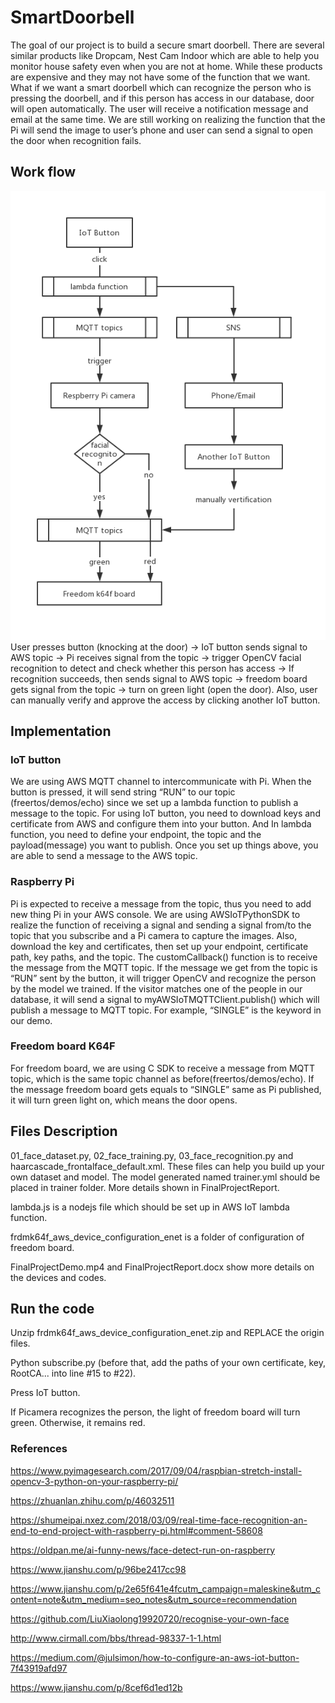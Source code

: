 # SmartDoorbell

The goal of our project is to build a secure smart doorbell. There are several similar products like Dropcam, Nest Cam Indoor which are able to help you monitor house safety even when you are not at home. While these products are expensive and they may not have some of the function that we want. What if we want a smart doorbell which can recognize the person who is pressing the doorbell, and if this person has access in our database, door will open automatically. The user will receive a notification message and email at the same time. We are still working on realizing the function that the Pi will send the image to user’s phone and user can send a signal to open the door when recognition fails.

## Work flow
<img src="diagram.jpg">
User presses button (knocking at the door) -> IoT button sends signal to AWS topic -> Pi receives signal from the topic -> trigger OpenCV facial recognition to detect and check whether this person has access -> If recognition succeeds, then sends signal to AWS topic -> freedom board gets signal from the topic -> turn on green light (open the door). Also, user can manually verify and approve the access by clicking another IoT button.

## Implementation
### IoT button
We are using AWS MQTT channel to intercommunicate with Pi. When the button is pressed, it will send string “RUN” to our topic (freertos/demos/echo) since we set up a lambda function to publish a message to the topic. For using IoT button, you need to download keys and certificate from AWS and configure them into your button. And In lambda function, you need to define your endpoint, the topic and the payload(message) you want to publish. Once you set up things above, you are able to send a message to the AWS topic.

### Raspberry Pi
Pi is expected to receive a message from the topic, thus you need to add new thing Pi in your AWS console. We are using AWSIoTPythonSDK to realize the function of receiving a signal and sending a signal from/to the topic that you subscribe and a Pi camera to capture the images.  Also, download the key and certificates, then set up your endpoint, certificate path, key paths, and the topic. The customCallback() function is to receive the message from the MQTT topic. If the message we get from the topic is “RUN” sent by the button, it will trigger OpenCV and recognize the person by the model we trained. If the visitor matches one of the people in our database, it will send a signal to myAWSIoTMQTTClient.publish() which will publish a message to MQTT topic. For example, “SINGLE” is the keyword in our demo.

### Freedom board K64F
For freedom board, we are using C SDK to receive a message from MQTT topic, which is the same topic channel as before(freertos/demos/echo). If the message freedom board gets equals to “SINGLE”  same as Pi published, it will turn green light on, which means the door opens.

## Files Description
01_face_dataset.py, 02_face_training.py, 03_face_recognition.py and haarcascade_frontalface_default.xml. 
These files can help you build up your own dataset and model. The model generated named trainer.yml should be placed in trainer folder. More details shown in FinalProjectReport. 

lambda.js is a nodejs file which should be set up in AWS IoT lambda function.

frdmk64f_aws_device_configuration_enet is a folder of configuration of freedom board.

FinalProjectDemo.mp4 and FinalProjectReport.docx show more details on the devices and codes.

## Run the code
Unzip frdmk64f_aws_device_configuration_enet.zip and REPLACE the origin files.

Python subscribe.py (before that, add the paths of your own certificate, key, RootCA... into line #15 to #22).

Press IoT button. 

If Picamera recognizes the person, the light of freedom board will turn green. Otherwise, it remains red.

### References
https://www.pyimagesearch.com/2017/09/04/raspbian-stretch-install-opencv-3-python-on-your-raspberry-pi/

https://zhuanlan.zhihu.com/p/46032511

https://shumeipai.nxez.com/2018/03/09/real-time-face-recognition-an-end-to-end-project-with-raspberry-pi.html#comment-58608

https://oldpan.me/ai-funny-news/face-detect-run-on-raspberry

https://www.jianshu.com/p/96be2417cc98

https://www.jianshu.com/p/2e65f641e4fcutm_campaign=maleskine&utm_content=note&utm_medium=seo_notes&utm_source=recommendation

https://github.com/LiuXiaolong19920720/recognise-your-own-face

http://www.cirmall.com/bbs/thread-98337-1-1.html

https://medium.com/@julsimon/how-to-configure-an-aws-iot-button-7f43919afd97

https://www.jianshu.com/p/8cef6d1ed12b
